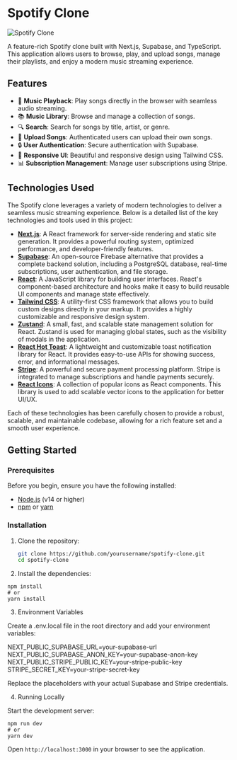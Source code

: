 # Spotify Clone

![Spotify Clone](https://img.shields.io/badge/Spotify-Clone-green?style=for-the-badge)

A feature-rich Spotify clone built with Next.js, Supabase, and TypeScript. This application allows users to browse, play, and upload songs, manage their playlists, and enjoy a modern music streaming experience.

## Features

- 🎵 **Music Playback**: Play songs directly in the browser with seamless audio streaming.
- 📚 **Music Library**: Browse and manage a collection of songs.
- 🔍 **Search**: Search for songs by title, artist, or genre.
- 💾 **Upload Songs**: Authenticated users can upload their own songs.
- 🔒 **User Authentication**: Secure authentication with Supabase.
- 🎨 **Responsive UI**: Beautiful and responsive design using Tailwind CSS.
- 📊 **Subscription Management**: Manage user subscriptions using Stripe.

## Technologies Used

The Spotify clone leverages a variety of modern technologies to deliver a seamless music streaming experience. Below is a detailed list of the key technologies and tools used in this project:

- **[Next.js](https://nextjs.org/)**: A React framework for server-side rendering and static site generation. It provides a powerful routing system, optimized performance, and developer-friendly features.
- **[Supabase](https://supabase.com/)**: An open-source Firebase alternative that provides a complete backend solution, including a PostgreSQL database, real-time subscriptions, user authentication, and file storage.
- **[React](https://reactjs.org/)**: A JavaScript library for building user interfaces. React's component-based architecture and hooks make it easy to build reusable UI components and manage state effectively.
- **[Tailwind CSS](https://tailwindcss.com/)**: A utility-first CSS framework that allows you to build custom designs directly in your markup. It provides a highly customizable and responsive design system.
- **[Zustand](https://zustand.surge.sh/)**: A small, fast, and scalable state management solution for React. Zustand is used for managing global states, such as the visibility of modals in the application.
- **[React Hot Toast](https://react-hot-toast.com/)**: A lightweight and customizable toast notification library for React. It provides easy-to-use APIs for showing success, error, and informational messages.
- **[Stripe](https://stripe.com/)**: A powerful and secure payment processing platform. Stripe is integrated to manage subscriptions and handle payments securely.
- **[React Icons](https://react-icons.github.io/react-icons/)**: A collection of popular icons as React components. This library is used to add scalable vector icons to the application for better UI/UX.

Each of these technologies has been carefully chosen to provide a robust, scalable, and maintainable codebase, allowing for a rich feature set and a smooth user experience.

## Getting Started

### Prerequisites

Before you begin, ensure you have the following installed:

- [Node.js](https://nodejs.org/) (v14 or higher)
- [npm](https://www.npmjs.com/) or [yarn](https://yarnpkg.com/)

### Installation

1. Clone the repository:

   ```bash
   git clone https://github.com/yourusername/spotify-clone.git
   cd spotify-clone

2. Install the dependencies:

```
npm install
# or
yarn install
```

3. Environment Variables

Create a .env.local file in the root directory and add your environment variables:

NEXT_PUBLIC_SUPABASE_URL=your-supabase-url
NEXT_PUBLIC_SUPABASE_ANON_KEY=your-supabase-anon-key
NEXT_PUBLIC_STRIPE_PUBLIC_KEY=your-stripe-public-key
STRIPE_SECRET_KEY=your-stripe-secret-key

Replace the placeholders with your actual Supabase and Stripe credentials.

4. Running Locally

Start the development server:

```
npm run dev
# or
yarn dev
```

Open `http://localhost:3000` in your browser to see the application.
